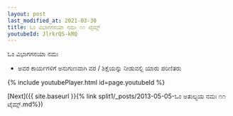 ```yaml
---
layout: post
last_modified_at: 2021-03-30
title: ಓಂ ವಿಭಾಗಗನಯಾ ನಮಃ ೧೧ ಟೈಮ್ಸ್
youtubeId: JlrkrQS-kRQ
---
```

 
 
 ಓಂ ವಿಭಾಗಗನಯಾ ನಮಃ  
 
 -  ಅವರ ಕಾರ್ಯಗಳಿಗೆ ಅನುಗುಣವಾಗಿ ವರ / ಶಿಕ್ಷೆಯನ್ನು ನೀಡುವಲ್ಲಿ ಯಾರು ಪರಿಣಿತರು 
 
  
 
  
 
 
 
 
 
 


{% include youtubePlayer.html id=page.youtubeId %}
 
[Next]({{ site.baseurl }}{% link  split1/_posts/2013-05-05-ಓಂ ಅತುಲ್ಯಯ ನಮಃ ೧೧ ಟೈಮ್ಸ್.md%})
 
